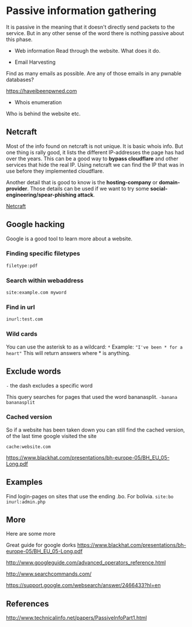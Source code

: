 # Passive information gathering

It is passive in the meaning that it doesn't directly send packets to the service. But in any other sense of the word there is nothing passive about this phase.


 - Web information
Read through the website. What does it do.

 - Email Harvesting

Find as many emails as possible. Are any of those emails in any pwnable databases?

https://haveibeenpwned.com

 - Whois enumeration

Who is behind the website etc.
## Netcraft

Most of the info found on netcraft is not unique. It is basic whois info. But one thing is rally good, it lists the different IP-addresses the page has had over the years. This can be a good way to **bypass cloudflare** and other services that hide the real IP. Using netcraft we can find the IP that was in use before they implemented cloudflare.

Another detail that is good to know is the **hosting-company** or **domain-provider**. Those details can be used if we want to try some **social-engineering/spear-phishing attack**.

[Netcraft](https://www.netcraft.com/)

## Google hacking
Google is a good tool to learn more about a website.

### Finding specific filetypes
`filetype:pdf`

### Search within webaddress
`site:example.com myword`

### Find in url

`inurl:test.com`

### Wild cards

You can use the asterisk to as a wildcard:
`*`
Example:
`"I've been * for a heart"`
This will return answers where * is anything.

## Exclude words
`-` the dash excludes a specific word

This query searches for pages that used the word bananasplit. 
`-banana bananasplit`

### Cached version
So if a website has been taken down you can still find the cached version, of the last time google visited the site

`cache:website.com`

https://www.blackhat.com/presentations/bh-europe-05/BH_EU_05-Long.pdf


## Examples

Find login-pages on sites that use the ending .bo. For bolivia.
`site:bo inurl:admin.php`


## More
Here are some more

Great guide for google dorks
https://www.blackhat.com/presentations/bh-europe-05/BH_EU_05-Long.pdf

http://www.googleguide.com/advanced_operators_reference.html

http://www.searchcommands.com/

https://support.google.com/websearch/answer/2466433?hl=en
## References
http://www.technicalinfo.net/papers/PassiveInfoPart1.html
